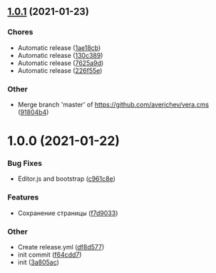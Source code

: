 ## [1.0.1](https://github.com/averichev/vera.cms/compare/v1.0.0...v1.0.1) (2021-01-23)

### Chores

- Automatic release ([1ae18cb](https://github.com/averichev/vera.cms/commit/1ae18cb1adc4987f8c1a55e755fbad9d1fb5cc7b))
- Automatic release ([130c389](https://github.com/averichev/vera.cms/commit/130c38924c1edde4eea7aea182749e6b406e630f))
- Automatic release ([7625a9d](https://github.com/averichev/vera.cms/commit/7625a9d7bc2eb4ae3f31c5d0d86fd2e2f89a0b1d))
- Automatic release ([226f55e](https://github.com/averichev/vera.cms/commit/226f55e5cd5b1cde8474619f92686dd2ff0888df))

### Other

- Merge branch 'master' of https://github.com/averichev/vera.cms ([91804b4](https://github.com/averichev/vera.cms/commit/91804b4849f7bb4a74b121e30f2a0255f12ec460))

# 1.0.0 (2021-01-22)

### Bug Fixes

- Editor.js and bootstrap ([c961c8e](https://github.com/averichev/vera.cms/commit/c961c8e4f1acb369f4291f6b5980db9951c8f705))

### Features

- Сохранение страницы ([f7d9033](https://github.com/averichev/vera.cms/commit/f7d9033731e78cba887b70cc042c83214245fa09))

### Other

- Create release.yml ([df8d577](https://github.com/averichev/vera.cms/commit/df8d577c829e20222ee19f6dc683f6b8335947f3))
- init commit ([f64cdd7](https://github.com/averichev/vera.cms/commit/f64cdd7a4fef3bf107a64f65a9339c7b30eed5c8))
- init ([3a805ac](https://github.com/averichev/vera.cms/commit/3a805ac2e95ce5f4b6aaca1e5ed7959639e4d1f0))
